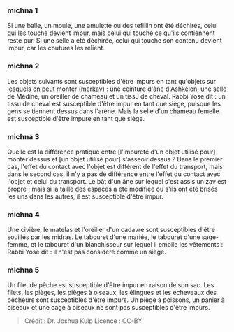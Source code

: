 
### michna 1
Si une balle, un moule, une amulette ou des tefillin ont été déchirés, celui qui les touche devient impur, mais celui qui touche ce qu'ils contiennent reste pur. Si une selle a été déchirée, celui qui touche son contenu devient impur, car les coutures les relient.

### michna 2
Les objets suivants sont susceptibles d'être impurs en tant qu'objets sur lesquels on peut monter (merkav) : une ceinture d'âne d'Ashkelon, une selle de Médine, un oreiller de chameau et un tissu de cheval. Rabbi Yose dit : un tissu de cheval est susceptible d'être impur en tant que siège, puisque les gens se tiennent dessus dans l'arène. Mais la selle d'un chameau femelle est susceptible d'être impure en tant que siège.

### michna 3
Quelle est la différence pratique entre [l'impureté d'un objet utilisé pour] monter dessus et [un objet utilisé pour] s'asseoir dessus ? Dans le premier cas, l'effet du contact avec l'objet est différent de l'effet du transport, mais dans le second cas, il n'y a pas de différence entre l'effet du contact avec l'objet et celui du transport. Le bât d'un âne sur lequel s'est assis un zav est propre ; mais si la taille des espaces a été modifiée ou s'ils ont été brisés les uns dans les autres, il est susceptible d'être impur.

### michna 4
Une civière, le matelas et l'oreiller d'un cadavre sont susceptibles d'être souillés par les midras. Le tabouret d'une mariée, le tabouret d'une sage-femme, et le tabouret d'un blanchisseur sur lequel il empile les vêtements : Rabbi Yose dit : il n'est pas considéré comme un siège.

### michna 5
Un filet de pêche est susceptible d'être impur en raison de son sac. Les filets, les pièges, les pièges à oiseaux, les élingues et les écheveaux des pêcheurs sont susceptibles d'être impurs. Un piège à poissons, un panier à oiseaux et une cage à oiseaux ne sont pas susceptibles d'être impurs.

>Crédit : Dr. Joshua Kulp
>Licence : CC-BY